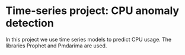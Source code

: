 # Time-series project: CPU anomaly detection

In this project we use time series models to predict CPU usage. The libraries Prophet and Pmdarima are used.
